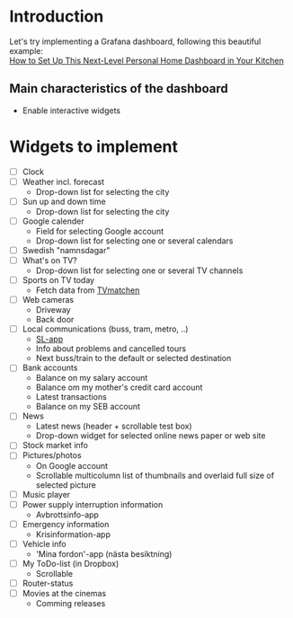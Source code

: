 # Introduction
Let's try implementing a Grafana dashboard, following this beautiful example:\
[How to Set Up This Next-Level Personal Home Dashboard in Your Kitchen](https://grafana.com/blog/2019/10/29/how-to-set-up-this-next-level-personal-home-dashboard-in-your-kitchen/)

## Main characteristics of the dashboard
* Enable interactive widgets

# Widgets to implement
- [ ] Clock
- [ ] Weather incl. forecast
  * Drop-down list for selecting the city
- [ ] Sun up and down time
  * Drop-down list for selecting the city
- [ ] Google calender
  * Field for selecting Google account
  * Drop-down list for selecting one or several calendars
- [ ] Swedish "namnsdagar"
- [ ] What's on TV?
  * Drop-down list for selecting one or several TV channels
- [ ] Sports on TV today
  * Fetch data from [TVmatchen](https://www.tvmatchen.nu/)
- [ ] Web cameras
  * Driveway
  * Back door
- [ ] Local communications (buss, tram, metro, ..)
  * [SL-app](https://sl.se/)
  * Info about problems and cancelled tours
  * Next buss/train to the default or selected destination
- [ ] Bank accounts
  * Balance on my salary account
  * Balance om my mother's credit card account
   * Latest transactions
  * Balance on my SEB account
- [ ] News
  * Latest news (header + scrollable test box)
  * Drop-down widget for selected online news paper or web site
- [ ] Stock market info
- [ ] Pictures/photos
  * On Google account
  * Scrollable multicolumn list of thumbnails and overlaid full size of selected picture
- [ ] Music player
- [ ] Power supply interruption information
  * Avbrottsinfo-app
- [ ] Emergency information
  * Krisinformation-app
- [ ] Vehicle info
  * 'Mina fordon'-app (nästa besiktning)
- [ ] My ToDo-list (in Dropbox)
  * Scrollable
- [ ] Router-status
- [ ] Movies at the cinemas
  * Comming releases
